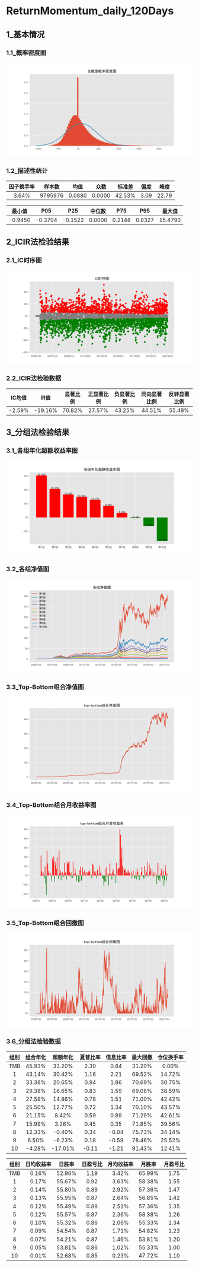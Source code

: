 ﻿# ReturnMomentum_daily_120Days

## 1_基本情况

### 1.1_概率密度图

![avatar](images/describe_PDF.png)

### 1.2_描述性统计

|因子换手率|样本数|均值|众数|标准差|偏度|峰度|
|:-:|:-:|:-:|:-:|:-:|:-:|:-:|
|3.64%|9795976|0.0880|0.0000|42.53%|3.09|22.79|

|最小值|P05|P25|中位数|P75|P95|最大值|
|:-:|:-:|:-:|:-:|:-:|:-:|:-:|
|-0.9450|-0.3704|-0.1522|0.0000|0.2148|0.8327|15.4790|

## 2_ICIR法检验结果

### 2.1_IC时序图

![avatar](images/IC_ICTimeSeries.png)

### 2.2_ICIR法检验数据

|IC均值|IR值|显著比例|正显著比例|负显著比例|同向显著比例|反转显著比例|
|:-:|:-:|:-:|:-:|:-:|:-:|:-:|
|-2.59%|-19.16%|70.82%|27.57%|43.25%|44.51%|55.49%|

## 3_分组法检验结果

### 3.1_各组年化超额收益率图

![avatar](images/groups_figureExcessRet.png)

### 3.2_各组净值图

![avatar](images/groups_figureNevDaily.png)

### 3.3_Top-Bottom组合净值图

![avatar](images/groups_figureTMBNevDaily.png)

### 3.4_Top-Bottom组合月收益率图

![avatar](images/groups_figureTMBRetMonthly.png)

### 3.5_Top-Bottom组合回撤图

![avatar](images/groups_figureTMBDrawDown.png)

### 3.6_分组法检验数据

|组别|组合年化|超额年化|夏普比率|信息比率|最大回撤|仓位换手率|
|:-:|:-:|:-:|:-:|:-:|:-:|:-:|
|TMB|45.93%|33.20%|2.30|0.84|31.20%|0.00%|
|1|43.14%|30.42%|1.16|2.21|69.52%|14.72%|
|2|33.38%|20.65%|0.94|1.86|70.69%|30.75%|
|3|29.38%|16.65%|0.83|1.59|69.08%|38.59%|
|4|27.59%|14.86%|0.78|1.51|71.00%|42.42%|
|5|25.50%|12.77%|0.72|1.34|70.10%|43.57%|
|6|21.15%|8.42%|0.59|0.89|71.29%|42.61%|
|7|15.99%|3.26%|0.45|0.35|71.85%|39.56%|
|8|12.33%|-0.40%|0.34|-0.04|75.73%|34.14%|
|9|6.50%|-6.23%|0.18|-0.59|78.46%|25.52%|
|10|-4.28%|-17.01%|-0.11|-1.21|91.43%|12.41%|

|组别|日均收益率|日胜率|日盈亏比|月均收益率|月胜率|月盈亏比|
|:-:|:-:|:-:|:-:|:-:|:-:|:-:|
|TMB|0.16%|52.96%|1.19|3.42%|65.99%|1.75|
|1|0.17%|55.67%|0.92|3.63%|58.38%|1.55|
|2|0.14%|55.80%|0.89|2.92%|57.36%|1.47|
|3|0.13%|55.95%|0.87|2.64%|56.85%|1.42|
|4|0.12%|55.49%|0.88|2.51%|57.36%|1.35|
|5|0.12%|55.57%|0.87|2.36%|58.38%|1.26|
|6|0.10%|55.32%|0.86|2.06%|55.33%|1.34|
|7|0.09%|54.54%|0.87|1.71%|54.82%|1.23|
|8|0.07%|54.21%|0.87|1.46%|53.81%|1.20|
|9|0.05%|53.81%|0.86|1.02%|55.33%|1.00|
|10|0.01%|52.68%|0.85|0.23%|47.72%|1.10|
